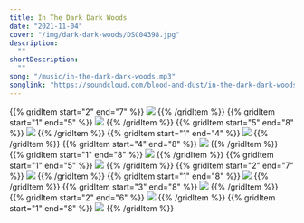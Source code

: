 ```yaml
---
title: In The Dark Dark Woods
date: "2021-11-04"
cover: "/img/dark-dark-woods/DSC04398.jpg"
description:
  ""
shortDescription:
  ""
song: "/music/in-the-dark-dark-woods.mp3"
songlink: "https://soundcloud.com/blood-and-dust/in-the-dark-dark-woods"
---
```


{{% gridItem start="2" end="7" %}}
![](/img/dark-dark-woods/DSC04094.jpg)
{{% /gridItem %}}
{{% gridItem start="1" end="5" %}}
![](/img/dark-dark-woods/DSC04276.jpg)
{{% /gridItem %}}
{{% gridItem start="5" end="8" %}}
![](/img/dark-dark-woods/DSC04324.jpg)
{{% /gridItem %}}
{{% gridItem start="1" end="4" %}}
![](/img/dark-dark-woods/type.png)
{{% /gridItem %}}
{{% gridItem start="4" end="8" %}}
![](/img/dark-dark-woods/DSC04175.jpg)
{{% /gridItem %}}
{{% gridItem start="1" end="8" %}}
![](/img/dark-dark-woods/DSC04433.jpg)
{{% /gridItem %}}
{{% gridItem start="1" end="5" %}}
![](/img/dark-dark-woods/DSC04450.jpg)
{{% /gridItem %}}
{{% gridItem start="2" end="7" %}}
![](/img/dark-dark-woods/DSC04398.jpg)
{{% /gridItem %}}
{{% gridItem start="1" end="8" %}}
![](/img/dark-dark-woods/DSC04378.jpg)
{{% /gridItem %}}
{{% gridItem start="3" end="8" %}}
![](/img/dark-dark-woods/DSC04516.jpg)
{{% /gridItem %}}
{{% gridItem start="2" end="6" %}}
![](/img/dark-dark-woods/DSC04507.jpg)
{{% /gridItem %}}
{{% gridItem start="1" end="8" %}}
![](/img/dark-dark-woods/DSC04486.jpg)
{{% /gridItem %}}
